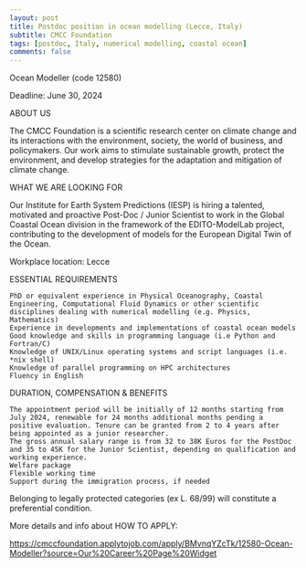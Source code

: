 ```yaml
---
layout: post
title: Postdoc position in ocean modelling (Lecce, Italy)
subtitle: CMCC Foundation
tags: [postdoc, Italy, numerical modelling, coastal ocean]
comments: false
---
```

Ocean Modeller (code 12580)

Deadline: June 30, 2024

ABOUT US

The CMCC Foundation is a scientific research center on climate change and its interactions with the environment, society, the world of business, and policymakers.
Our work aims to stimulate sustainable growth, protect the environment, and develop strategies for the adaptation and mitigation of climate change.

WHAT WE ARE LOOKING FOR

Our Institute for Earth System Predictions (IESP) is hiring a talented, motivated and proactive Post-Doc / Junior Scientist to work in the Global Coastal Ocean division in the framework of the EDITO-ModelLab project, contributing to the development of models for the European Digital Twin of the Ocean.

Workplace location: Lecce 

ESSENTIAL REQUIREMENTS

    PhD or equivalent experience in Physical Oceanography, Coastal Engineering, Computational Fluid Dynamics or other scientific disciplines dealing with numerical modelling (e.g. Physics, Mathematics)
    Experience in developments and implementations of coastal ocean models
    Good knowledge and skills in programming language (i.e Python and Fortran/C)
    Knowledge of UNIX/Linux operating systems and script languages (i.e. *nix shell)
    Knowledge of parallel programming on HPC architectures
    Fluency in English

DURATION, COMPENSATION & BENEFITS

    The appointment period will be initially of 12 months starting from July 2024, renewable for 24 months additional months pending a positive evaluation. Tenure can be granted from 2 to 4 years after being appointed as a junior researcher.
    The gross annual salary range is from 32 to 38K Euros for the PostDoc and 35 to 45K for the Junior Scientist, depending on qualification and working experience.
    Welfare package
    Flexible working time
    Support during the immigration process, if needed

Belonging to legally protected categories (ex L. 68/99) will constitute a preferential condition.

More details and info about HOW TO APPLY:

https://cmccfoundation.applytojob.com/apply/BMvnqYZcTk/12580-Ocean-Modeller?source=Our%20Career%20Page%20Widget
